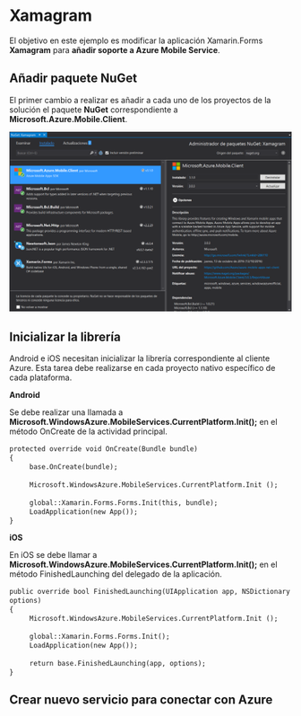 # Xamagram 

El objetivo en este ejemplo es modificar la aplicación Xamarin.Forms **Xamagram** para **añadir soporte a Azure Mobile Service**.

## Añadir paquete NuGet

El primer cambio a realizar es añadir a cada uno de los proyectos de la solución el paquete **NuGet** correspondiente a **Microsoft.Azure.Mobile.Client**.

![](Images/nuget.png)

## Inicializar la librería

Android e iOS necesitan inicializar la librería correspondiente al cliente Azure. Esta tarea debe realizarse en cada proyecto nativo específico de cada plataforma.

**Android**

Se debe realizar una llamada a **Microsoft.WindowsAzure.MobileServices.CurrentPlatform.Init();** en el método OnCreate de la actividad principal.

    protected override void OnCreate(Bundle bundle)
    {
         base.OnCreate(bundle);
    
         Microsoft.WindowsAzure.MobileServices.CurrentPlatform.Init ();
    
         global::Xamarin.Forms.Forms.Init(this, bundle);
         LoadApplication(new App());
    }

**iOS**

En iOS se debe llamar a **Microsoft.WindowsAzure.MobileServices.CurrentPlatform.Init();** en el método FinishedLaunching del delegado de la aplicación.

    public override bool FinishedLaunching(UIApplication app, NSDictionary options)
    {
         Microsoft.WindowsAzure.MobileServices.CurrentPlatform.Init ();
    
         global::Xamarin.Forms.Forms.Init();
         LoadApplication(new App());
    
         return base.FinishedLaunching(app, options);
    }

## Crear nuevo servicio para conectar con Azure
